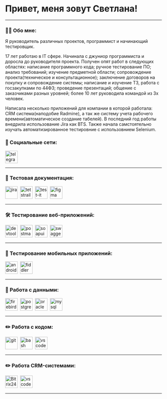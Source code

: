 # Привет, меня зовут Светлана!

---

### 👨‍💻 Обо мне:

Я руководитель различных проектов, программист и начинающий тестировщик.

17 лет работаю в IT сфере. Начинала с джуниор программиста и доросла до руководителя проекта.
Получен опят работ в следующих областях: 
написание программного кода;
ручное тестирование ПО;
анализ требований;
изучение предметной области;
сопровождение проекта(техническое и консультационное);
заключение договоров на покупку и сопровождение системы;
написание и изучение ТЗ, работа с госзакупками по 44ФЗ;
проведение презентаций;
общение с заказчиками разных уровней;
более 10 лет руководила командой из 3х человек.

Написала несколько приложений для компании в которой работала: CRM система(наподобие Radmine), а так же систему учета рабочего времени(автоматическое создание табелей).
В последний год работы внедрила использование Jira как BTS.
Также начала самстоятельно изучать автоматизированное тестировние с использовнием Selenium.


### 🤝 Социальные сети:

  <div id="badges">
    <a href="https://t.me/Belosnegka85" target="_blank">
      <img src="https://cdn-icons-png.flaticon.com/512/2111/2111646.png" width="40" height="40" alt="telegram" />
    </a>
  </div>

---

### 📁 Тестовая документация:

<div>
  <img src="https://cdn.jsdelivr.net/gh/devicons/devicon/icons/jira/jira-original.svg" title="jira" alt="jira" width="40" height="40"/>&nbsp
  <img src="https://codahosted.io/packs/21236/unversioned/assets/LOGO/ba1091c59bab89cd2fd0f289622731fe16113d7b00905abe64759c313a4b73b76c1b0426076ed76cb74752234c734131df46992d5b8b48fc13e264240e4f7119f736cfeb64df36ded54b5cbf6198b9cadedf18dd0cac5c7dbcd16e6336c29363cd1292ba" title="testrail" alt="tetstrail" width="40" height="40"/>&nbsp
  <img src="https://docs.testit.software/images/testit_logo_icon_blue.png" title="test-it" alt="test-it" width="40" height="40"/>&nbsp
  <img src="https://cdn.jsdelivr.net/gh/devicons/devicon/icons/figma/figma-original.svg" title="figma" alt="figma" width="40" height="40"/>&nbsp
</div>

---

### 🛠 Тестирование веб-приложений:

<div>
  <img src="https://d33wubrfki0l68.cloudfront.net/38b5c953a4667366685d55db55d057c86db1fc54/a0fdc/static/acae6b24d940347661ca901ea07f47c1/chrome-dev-logo-icon.png" title="devtools" alt="devtools" width="40" height="40"/>&nbsp
  <img src="https://seeklogo.com/images/P/postman-logo-0087CA0D15-seeklogo.com.png" title="postman" alt="postman" width="40" height="40"/>&nbsp
  <img src="https://static0.smartbear.co/smartbearbrand/media/images/home/soapui-icon.svg" title="soapui" alt="soapui" width="40" height="40"/>&nbsp
  <img src="https://static0.smartbear.co/smartbearbrand/media/images/home/swagger-icon.svg" title="soapui" alt="swagger" width="40" height="40"/>&nbsp
</div>

---

### 📱 Тестирование мобильных приложений:

<div>
  <img src="https://cdn.jsdelivr.net/gh/devicons/devicon/icons/androidstudio/androidstudio-original.svg" title="android-studio" alt="android-studio" width="40" height="40"/>&nbsp
  <img src="https://www.megaleechers.com/storage/Fiddler-Everywhere-Icon.png" title="fiddler" alt="fiddler" width="40" height="40"/>&nbsp
</div>


---

### 💾 Работа с данными:

<div>
  <img src="https://avatars.githubusercontent.com/u/6057940?s=200&v=4" title="firebird" alt="firebird" width="40" height="40"/>&nbsp
  <img src="https://cdn.jsdelivr.net/gh/devicons/devicon/icons/postgresql/postgresql-original.svg" title="postgresql" alt="postgresql" width="40" height="40"/>&nbsp
  <img src="https://cdn.jsdelivr.net/gh/devicons/devicon/icons/oracle/oracle-original.svg" title="oracle" alt="oracle" width="40" height="40"/>&nbsp
  <img src="https://cdn.jsdelivr.net/gh/devicons/devicon/icons/mysql/mysql-original.svg" title="mysql" alt="mysql" width="40" height="40"/>&nbsp  
</div>

---

### ✏️ Работа с кодом:

<div>
  <img src="https://cdn.jsdelivr.net/gh/devicons/devicon/icons/git/git-original.svg" title="git" alt="git" width="40" height="40"/>&nbsp
  <img src="https://upload.wikimedia.org/wikipedia/commons/thumb/4/4b/Bash_Logo_Colored.svg/1024px-Bash_Logo_Colored.svg.png?20180723054350" title="bash" alt="bash" width="40" height="40"/>&nbsp
  <img src="https://cdn.jsdelivr.net/gh/devicons/devicon/icons/java/java-original.svg" title="vscode" alt="vscode" width="40" height="40"/>&nbsp
  
</div>

---
### ✏️ Работа CRM-системами:

<div>
  <img src="https://upload.wikimedia.org/wikipedia/commons/thumb/c/ce/Bitrix24-logo-ru.svg/293px-Bitrix24-logo-ru.svg.png" title="Bitrix24" alt="Bitrix24" width="40" height="40"/>&nbsp
  <img src="https://w7.pngwing.com/pngs/305/131/png-transparent-redmine-installation-issue-tracking-system-project-management-open-source-software-github-logo-project-management-apache-subversion-thumbnail.png" title="vscode" alt="vscode" width="40" height="40"/>&nbsp
  
</div>

---
